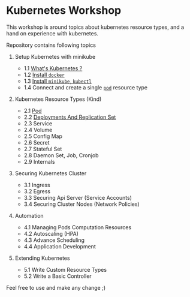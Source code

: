 # Kubernetes Workshop
This workshop is around topics about
kubernetes resource types, and a
hand on experience with kubernetes.

Repository contains following topics

1. Setup Kubernetes with minikube
    - 1.1 [What's Kubernetes ?](./1-setup/OVER_VIEW.md)
    - 1.2 [Install `docker`](./1-setup/install_docker.sh)
    - 1.3 [Install `minikube`, `kubectl`](./1-setup/README.md)
    - 1.4 Connect and create a single [`pod`](1-setup/simple_server) resource type

2. Kubernetes Resource Types (Kind)
    - 2.1 [Pod](./2-resources/pod/README.md)
    - 2.2 [Deployments And Replication Set](./2-resources/deployment/README.md)
    - 2.3 Service
    - 2.4 Volume
    - 2.5 Config Map
    - 2.6 Secret
    - 2.7 Stateful Set
    - 2.8 Daemon Set, Job, Cronjob
    - 2.9 Internals

3. Securing Kubernetes Cluster
    - 3.1 Ingress
    - 3.2 Egress
    - 3.3 Securing Api Server (Service Accounts)
    - 3.4 Securing Cluster Nodes (Network Policies)

4. Automation
    - 4.1 Managing Pods Computation Resources
    - 4.2 Autoscaling (HPA)
    - 4.3 Advance Scheduling
    - 4.4 Application Development

5. Extending Kubernetes
    - 5.1 Write Custom Resource Types
    - 5.2 Write a Basic Controller

Feel free to use and make any change ;)

